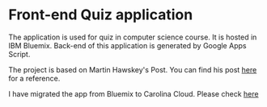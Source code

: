 # Front-end Quiz application

The application is used for quiz in computer science course. It is hosted in IBM Bluemix. Back-end of 
this application is generated by Google Apps Script.

The project is based on Martin Hawskey's Post. You can find his post [here](https://mashe.hawksey.info/2014/07/google-sheets-as-a-database-insert-with-apps-script-using-postget-methods-with-ajax-example/) for a reference.

I have migrated the app from Bluemix to Carolina Cloud. Please check [here](http://quiz-hongkun.apps.unc.edu/)